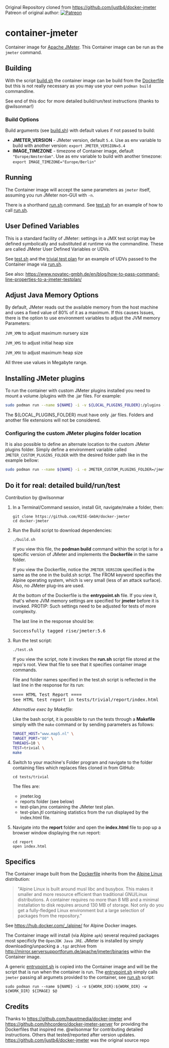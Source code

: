 Original Repository cloned from https://github.com/justb4/docker-jmeter
Patreon of original author: [![Patreon](https://img.shields.io/badge/patreon-donate-yellow.svg)](https://patreon.com/justb4)

# container-jmeter

Container image for [Apache JMeter](http://jmeter.apache.org).
This Container image can be run as the ``jmeter`` command.

## Building

With the script [build.sh](build.sh) the container image can be build
from the [Dockerfile](Dockerfile) but this is not really necessary as
you may use your own ``podman build`` commandline.

See end of this doc for more detailed build/run/test instructions (thanks to @wilsonmar!)

### Build Options

Build arguments (see [build.sh](build.sh)) with default values if not passed to build:

- **JMETER_VERSION** - JMeter version, default ``5.4``. Use as env variable to build with another version: `export JMETER_VERSION=5.4`
- **IMAGE_TIMEZONE** - timezone of Container image, default ``"Europe/Amsterdam"``. Use as env variable to build with another timezone: `export IMAGE_TIMEZONE="Europe/Berlin"`

## Running

The Container image will accept the same parameters as ``jmeter`` itself, assuming
you run JMeter non-GUI with ``-n``.

There is a shorthand [run.sh](run.sh) command.
See [test.sh](test.sh) for an example of how to call [run.sh](run.sh).

## User Defined Variables

This is a standard facility of JMeter: settings in a JMX test script
may be defined symbolically and substituted at runtime via the commandline.
These are called JMeter User Defined Variables or UDVs.

See [test.sh](test.sh) and the [trivial test plan](tests/trivial/test-plan.jmx) for an example of UDVs passed to the Container
image via [run.sh](run.sh).

See also: https://www.novatec-gmbh.de/en/blog/how-to-pass-command-line-properties-to-a-jmeter-testplan/

## Adjust Java Memory Options

By default, JMeter reads out the available memory from the host machine and uses a fixed value of 80% of it as a maximum. If this causes Issues, there is the option to use environment variables to adjust the JVM memory Parameters:

```JVM_XMN``` to adjust maximum nursery size

```JVM_XMS``` to adjust initial heap size

```JVM_XMX``` to adjust maximum heap size

All three use values in Megabyte range.

## Installing JMeter plugins

To run the container with custom JMeter plugins installed you need to mount a volume /plugins with the .jar files. For example:
```sh
sudo podman run --name ${NAME} -i -v ${LOCAL_PLUGINS_FOLDER}:/plugins -v ${LOCAL_JMX_WORK_DIR}:${CONTAINER_JMX_WORK_DIR} -w ${PWD} ${IMAGE} $@
```

The ${LOCAL_PLUGINS_FOLDER} must have only .jar files. Folders and another file extensions will not be considered.

### Configuring the custom JMeter plugins folder location

It is also possible to define an alternate location to the custom JMeter plugins folder. Simply define a environment variable called `JMETER_CUSTOM_PLUGINS_FOLDER` with the desired folder path like in the example bellow:

```sh
sudo podman run --name ${NAME} -i -e JMETER_CUSTOM_PLUGINS_FOLDER=/jmeter/plugins -v ${LOCAL_PLUGINS_FOLDER}:/jmeter/plugins -v ${LOCAL_JMX_WORK_DIR}:${CONTAINER_JMX_WORK_DIR} -w ${PWD} ${IMAGE} $@
```


## Do it for real: detailed build/run/test

Contribution by @wilsonmar

1. In a Terminal/Command session, install Git, navigate/make a folder, then:

   ```
   git clone https://github.com/RISE-GmbH/docker-jmeter
   cd docker-jmeter
   ```

1. Run the Build script to download dependencies:

   ```
   ./build.sh
   ```

   If you view this file, the <strong>podman build</strong> command within the script is for a specific version of JMeter and implements the <strong>Dockerfile</strong> in the same folder.

   If you view the Dockerfile, notice the `JMETER_VERSION` specified is the same as the one in the build.sh script. The FROM keyword specifies the Alpine operating system, which is very small (less of an attack surface). Also, no JMeter plug-ins are used.

   At the bottom of the Dockerfile is the <strong>entrypoint.sh</strong> file. If you view it, that's where JVM memory settings are specified for <strong>jmeter</strong> before it is invoked. PROTIP: Such settings need to be adjusted for tests of more complexity.

   The last line in the response should be:

   <tt>Successfully tagged rise/jmeter:5.6</tt>

1. Run the test script:

   ```
   ./test.sh
   ```

   If you view the script, note it invokes the <strong>run.sh</strong> script file stored at the repo's root. View that file to see that it specifies container image commands.

   File and folder names specified in the test.sh script is reflected in the last line in the response for its run:

   <pre>
   ==== HTML Test Report ====
   See HTML test report in tests/trivial/report/index.html
   </pre>

   *Alternative exec by Makefile:*

   Like the bash script, it is possible to run the tests through a **Makefile** simply with the `make` command or by sending parameters as follows:

   ```sh
   TARGET_HOST="www.map5.nl" \
   TARGET_PORT="80" \
   THREADS=10 \
   TEST=trivial \
   make
   ```

1. Switch to your machine's Folder program and navigate to the folder containing files which replaces files cloned in from GitHub:

   ```
   cd tests/trivial
   ```

   The files are:

   * jmeter.log
   * reports folder (see below)
   * test-plan.jmx containing the JMeter test plan.
   * test-plan.jtl containing statistics from the run displayed by the index.html file.


1. Navigate into the <strong>report</strong> folder and open the <strong>index.html</strong> file to pop up a browser window displaying the run report:

   ```
   cd report
   open index.html
   ```

## Specifics

The Container image built from the
[Dockerfile](Dockerfile) inherits from the [Alpine Linux](https://www.alpinelinux.org) distribution:

> "Alpine Linux is built around musl libc and busybox. This makes it smaller
> and more resource efficient than traditional GNU/Linux distributions.
> A container requires no more than 8 MB and a minimal installation to disk
> requires around 130 MB of storage.
> Not only do you get a fully-fledged Linux environment but a large selection of packages from the repository."

See https://hub.docker.com/_/alpine/ for Alpine Docker images.

The Container image will install (via Alpine ``apk``) several required packages most specificly
the ``OpenJDK Java JRE``.  JMeter is installed by simply downloading/unpacking a ``.tgz`` archive
from http://mirror.serversupportforum.de/apache/jmeter/binaries within the Container image.

A generic [entrypoint.sh](entrypoint.sh) is copied into the Container image and
will be the script that is run when the container is run. The
[entrypoint.sh](entrypoint.sh) simply calls ``jmeter`` passing all argumets provided
to the container, see [run.sh](run.sh) script:

```
sudo podman run --name ${NAME} -i -v ${WORK_DIR}:${WORK_DIR} -w ${WORK_DIR} ${IMAGE} $@
```

## Credits

Thanks to https://github.com/hauptmedia/docker-jmeter
and https://github.com/hhcordero/docker-jmeter-server for providing
the Dockerfiles that inspired me.   @wilsonmar for contributing detailed instructions. Others
that tested/reported after version updates.
https://github.com/justb4/docker-jmeter was the original source repo